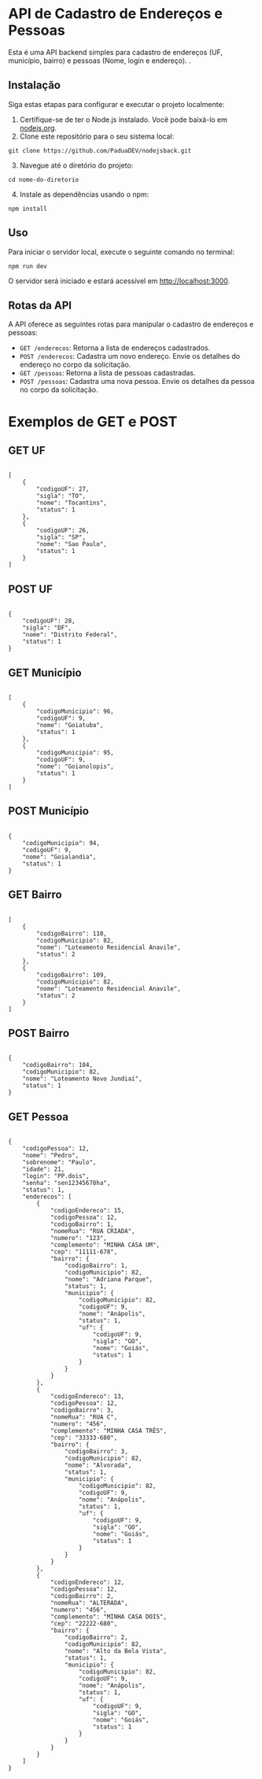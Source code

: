 <!DOCTYPE html>
<html lang="pt-br">

<head>
  <meta charset="UTF-8">
  <meta name="viewport" content="width=device-width, initial-scale=1.0">
  <title>API de Cadastro de Endereços e Pessoas</title>
</head>

<body>

  <h1>API de Cadastro de Endereços e Pessoas</h1>

  <p>Esta é uma API backend simples para cadastro de endereços (UF, município, bairro) e pessoas (Nome, login e endereço). </code>.</p>

  <h2>Instalação</h2>

  <p>Siga estas etapas para configurar e executar o projeto localmente:</p>

  <ol>
    <li>Certifique-se de ter o Node.js instalado. Você pode baixá-lo em <a href="https://nodejs.org/" target="_blank">nodejs.org</a>.</li>
    <li>Clone este repositório para o seu sistema local:</li>
  </ol>

  <pre><code>git clone https://github.com/PaduaDEV/nodejsback.git</code></pre>

  <ol start="3">
    <li>Navegue até o diretório do projeto:</li>
  </ol>

  <pre><code>cd nome-do-diretorio</code></pre>

  <ol start="4">
    <li>Instale as dependências usando o npm:</li>
  </ol>

  <pre><code>npm install</code></pre>

  <h2>Uso</h2>

  <p>Para iniciar o servidor local, execute o seguinte comando no terminal:</p>

  <pre><code>npm run dev</code></pre>

  <p>O servidor será iniciado e estará acessível em <a href="http://localhost:3000" target="_blank">http://localhost:3000</a>.</p>

  <h2>Rotas da API</h2>

  <p>A API oferece as seguintes rotas para manipular o cadastro de endereços e pessoas:</p>

  <ul>
    <li><code>GET /enderecos</code>: Retorna a lista de endereços cadastrados.</li>
    <li><code>POST /enderecos</code>: Cadastra um novo endereço. Envie os detalhes do endereço no corpo da solicitação.</li>
    <li><code>GET /pessoas</code>: Retorna a lista de pessoas cadastradas.</li>
    <li><code>POST /pessoas</code>: Cadastra uma nova pessoa. Envie os detalhes da pessoa no corpo da solicitação.</li>
  </ul>

 <h1>Exemplos de GET e POST</h1>

<h2>GET UF</h2>
<pre><code>
[
    {
        "codigoUF": 27,
        "sigla": "TO",
        "nome": "Tocantins",
        "status": 1
    },
    {
        "codigoUF": 26,
        "sigla": "SP",
        "nome": "Sao Paulo",
        "status": 1
    }
]
</code></pre>

<h2>POST UF</h2>
<pre><code>
{
    "codigoUF": 28,
    "sigla": "DF",
    "nome": "Distrito Federal",
    "status": 1
}
</code></pre>

<h2>GET Município</h2>
<pre><code>
[
    {
        "codigoMunicipio": 96,
        "codigoUF": 9,
        "nome": "Goiatuba",
        "status": 1
    },
    {
        "codigoMunicipio": 95,
        "codigoUF": 9,
        "nome": "Goianolopis",
        "status": 1
    }
]
</code></pre>

<h2>POST Município</h2>
<pre><code>
{
    "codigoMunicipio": 94,
    "codigoUF": 9,
    "nome": "Goialandia",
    "status": 1
}
</code></pre>

<h2>GET Bairro</h2>
<pre><code>
[
    {
        "codigoBairro": 110,
        "codigoMunicipio": 82,
        "nome": "Loteamento Residencial Anavile",
        "status": 2
    },
    {
        "codigoBairro": 109,
        "codigoMunicipio": 82,
        "nome": "Loteamento Residencial Anavile",
        "status": 2
    }
]
</code></pre>

<h2>POST Bairro</h2>
<pre><code>
{
    "codigoBairro": 104,
    "codigoMunicipio": 82,
    "nome": "Loteamento Novo Jundiaí",
    "status": 1
}
</code></pre>
<h2>GET Pessoa</h2>
<pre><code>
{
    "codigoPessoa": 12,
    "nome": "Pedro",
    "sobrenome": "Paulo",
    "idade": 21,
    "login": "PP.dois",
    "senha": "sen12345678ha",
    "status": 1,
    "enderecos": [
        {
            "codigoEndereco": 15,
            "codigoPessoa": 12,
            "codigoBairro": 1,
            "nomeRua": "RUA CRIADA",
            "numero": "123",
            "complemento": "MINHA CASA UM",
            "cep": "11111-678",
            "bairro": {
                "codigoBairro": 1,
                "codigoMunicipio": 82,
                "nome": "Adriana Parque",
                "status": 1,
                "municipio": {
                    "codigoMunicipio": 82,
                    "codigoUF": 9,
                    "nome": "Anápolis",
                    "status": 1,
                    "uf": {
                        "codigoUF": 9,
                        "sigla": "GO",
                        "nome": "Goiás",
                        "status": 1
                    }
                }
            }
        },
        {
            "codigoEndereco": 13,
            "codigoPessoa": 12,
            "codigoBairro": 3,
            "nomeRua": "RUA C",
            "numero": "456",
            "complemento": "MINHA CASA TRÊS",
            "cep": "33333-680",
            "bairro": {
                "codigoBairro": 3,
                "codigoMunicipio": 82,
                "nome": "Alvorada",
                "status": 1,
                "municipio": {
                    "codigoMunicipio": 82,
                    "codigoUF": 9,
                    "nome": "Anápolis",
                    "status": 1,
                    "uf": {
                        "codigoUF": 9,
                        "sigla": "GO",
                        "nome": "Goiás",
                        "status": 1
                    }
                }
            }
        },
        {
            "codigoEndereco": 12,
            "codigoPessoa": 12,
            "codigoBairro": 2,
            "nomeRua": "ALTERADA",
            "numero": "456",
            "complemento": "MINHA CASA DOIS",
            "cep": "22222-680",
            "bairro": {
                "codigoBairro": 2,
                "codigoMunicipio": 82,
                "nome": "Alto da Bela Vista",
                "status": 1,
                "municipio": {
                    "codigoMunicipio": 82,
                    "codigoUF": 9,
                    "nome": "Anápolis",
                    "status": 1,
                    "uf": {
                        "codigoUF": 9,
                        "sigla": "GO",
                        "nome": "Goiás",
                        "status": 1
                    }
                }
            }
        }
    ]
}
</code></pre>

</body>
</html>

